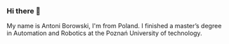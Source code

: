### Hi there 👋
My name is Antoni Borowski, I'm from Poland. I finished a master’s degree in Automation and Robotics at the Poznań University of technology. 



